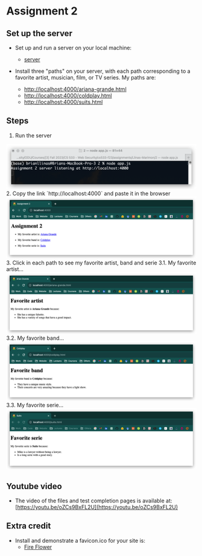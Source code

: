 # Assignment 2

## Set up the server

* Set up and run a server on your local machine:
    * [server](app.js)

* Install three "paths" on your server, with each path corresponding to a favorite artist, musician, film, or TV series. My paths are:
  * [http://localhost:4000/ariana-grande.html](ariana-grande.html)
  * [http://localhost:4000/coldplay.html](coldplay.html)
  * [http://localhost:4000/suits.html](suits.html)

## Steps
1. Run the server
<img src=server.png>
2. Copy the link `http://localhost:4000` and paste it in the browser 
<img src=app.png>
3. Click in each path to see my favorite artist, band and serie
3.1. My favorite artist...
<img src=ariana-grande.png>
3.2. My favorite band...
<img src=coldplay.png>
3.3. My favorite serie...
<img src=suits.png>

## Youtube video

* The video of the files and test completion pages is available at: [https://youtu.be/oZCs9BxFL2U](https://youtu.be/oZCs9BxFL2U)

## Extra credit

* Install and demonstrate a favicon.ico for your site is: 
  * [Fire Flower](favicon.ico)
